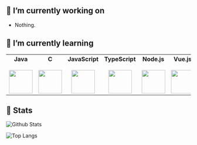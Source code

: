 <!--
**weihao/weihao** is a ✨ _special_ ✨ repository because its `README.md` (this file) appears on your GitHub profile.

Here are some ideas to get you started:

- 🔭 I’m currently working on ...
- 🌱 I’m currently learning ...
- 👯 I’m looking to collaborate on ...
- 🤔 I’m looking for help with ...
- 💬 Ask me about ...
- 📫 How to reach me: ...
- 😄 Pronouns: ...
- ⚡ Fun fact: ...
-->
## 🔭 I’m currently working on
* Nothing.

## 🌱 I’m currently learning
<table>
  <tbody>
    <tr valign="top">
      <td width="16.6%" align="center">
        <strong>Java</strong><br><br>
        <img height="64px" src="https://cdn.svgporn.com/logos/java.svg">
      </td>
      <td width="16.6%" align="center">
        <strong>C</strong><br><br>
        <img height="64px" src="https://cdn.svgporn.com/logos/c.svg">
      </td>
      <td width="16.6%" align="center">
        <strong>JavaScript</strong><br><br>
        <img height="64px" src="https://cdn.svgporn.com/logos/javascript.svg">
      </td>
      <td width="16.6%" align="center">
        <strong>TypeScript</strong><br><br>
        <img height="64px" src="https://cdn.svgporn.com/logos/typescript-icon.svg">
      </td>
      <td width="16.6%" align="center">
        <strong>Node.js</strong><br><br>
        <img height="64px" src="https://cdn.svgporn.com/logos/nodejs-icon.svg">
      </td>
      <td width="16.6%" align="center">
        <strong>Vue.js</strong><br><br>
        <img height="64px" src="https://cdn.svgporn.com/logos/vue.svg">
      </td>
    </tr>
  </tbody>
</table>

## 📄 Stats

![Github Stats](https://github-readme-stats.vercel.app/api?username=weihao&theme=dracula)

![Top Langs](https://github-readme-stats.vercel.app/api/top-langs/?username=weihao&layout=compact&theme=dracula)
